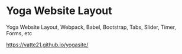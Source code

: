 #  Yoga Website Layout
Yoga Website Layout, Webpack, Babel, Bootstrap, Tabs, Slider, Timer, Forms, etc

https://vatte21.github.io/yogasite/
